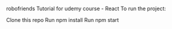 robofriends
Tutorial for udemy course - React To run the project:

Clone this repo
Run npm install
Run npm start

